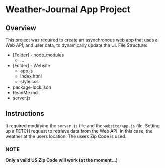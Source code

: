 # Weather-Journal App Project

## Overview
This project was required to create an asynchronous web app that uses a Web API, and user data, to dynamically update the UI.
File Structure:
- [Folder] - node_modules
  - ...
- [Folder] - Website
  - app.js
  - index.html
  - style.css
- package-lock.json
- ReadMe.md
- server.js

## Instructions
It required modifying the `server.js` file and the `website/app.js` file. Setting up a FETCH request to retrieve data from the Web API. In this case, the weather at the users location. The users Zip Code is used.

### NOTE
**Only a vaild US Zip Code will work (at the moment...)**

